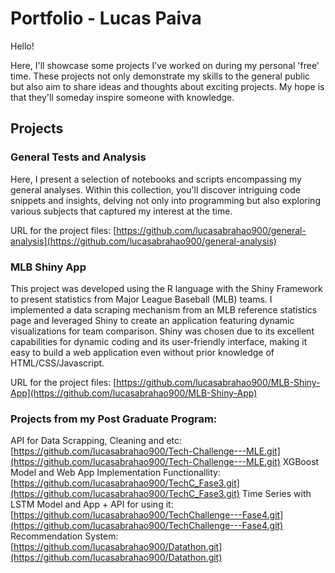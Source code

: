 # Portfolio - Lucas Paiva

Hello! 

Here, I'll showcase some projects I've worked on during my personal 'free' time. These projects not only demonstrate my skills to the general public but also aim to share ideas and thoughts about exciting projects. My hope is that they'll someday inspire someone with knowledge.

## Projects

### General Tests and Analysis

Here, I present a selection of notebooks and scripts encompassing my general analyses. Within this collection, you'll discover intriguing code snippets and insights, delving not only into programming but also exploring various subjects that captured my interest at the time. 

URL for the project files: [https://github.com/lucasabrahao900/general-analysis](https://github.com/lucasabrahao900/general-analysis)

### MLB Shiny App 

This project was developed using the R language with the Shiny Framework to present statistics from Major League Baseball (MLB) teams. I implemented a data scraping mechanism from an MLB reference statistics page and leveraged Shiny to create an application featuring dynamic visualizations for team comparison. Shiny was chosen due to its excellent capabilities for dynamic coding and its user-friendly interface, making it easy to build a web application even without prior knowledge of HTML/CSS/Javascript.

URL for the project files: [https://github.com/lucasabrahao900/MLB-Shiny-App](https://github.com/lucasabrahao900/MLB-Shiny-App)

### Projects from my Post Graduate Program:

API for Data Scrapping, Cleaning and etc: [https://github.com/lucasabrahao900/Tech-Challenge---MLE.git](https://github.com/lucasabrahao900/Tech-Challenge---MLE.git)
XGBoost Model and Web App Implementation Functionallity: [https://github.com/lucasabrahao900/TechC_Fase3.git](https://github.com/lucasabrahao900/TechC_Fase3.git)
Time Series with LSTM Model and App + API for using it: [https://github.com/lucasabrahao900/TechChallenge---Fase4.git](https://github.com/lucasabrahao900/TechChallenge---Fase4.git)
Recommendation System: [https://github.com/lucasabrahao900/Datathon.git](https://github.com/lucasabrahao900/Datathon.git)




